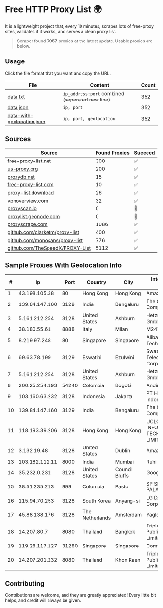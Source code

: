 
# Free HTTP Proxy List 🌍

It is a lightweight project that, every 10 minutes, scrapes lots of free-proxy sites, validates if it works, and serves a clean proxy list.


> Scraper found **7957** proxies at the latest update. Usable proxies are below.

## Usage

Click the file format that you want and copy the URL.


|File|Content|Count|
|----|-------|-----|
|[data.txt](https://raw.githubusercontent.com/themiralay/Proxy-List-World/master/data.txt)|`ip_address:port` combined (seperated new line)|352|
|[data.json](https://raw.githubusercontent.com/themiralay/Proxy-List-World/master/data.json)|`ip, port`|352|
|[data-with-geolocation.json](https://raw.githubusercontent.com/themiralay/Proxy-List-World/master/data-with-geolocation.json)|`ip, port, geolocation`|352|

## Sources

|Source|Found Proxies|Succeed|
|------|-------------|-------|
|[free-proxy-list.net](https://free-proxy-list.net)|300|✅|
|[us-proxy.org](https://www.us-proxy.org)|200|✅|
|[proxydb.net](http://proxydb.net)|15|✅|
|[free-proxy-list.com](https://free-proxy-list.com/?page=&port=&type%5B%5D=http&type%5B%5D=https&up_time=0&search=Search)|10|✅|
|[proxy-list.download](https://www.proxy-list.download/HTTP)|26|✅|
|[vpnoverview.com](https://vpnoverview.com/privacy/anonymous-browsing/free-proxy-servers)|32|✅|
|[proxyscan.io](https://www.proxyscan.io)|0|🚫|
|[proxylist.geonode.com](https://proxylist.geonode.com/api/proxy-list?limit=300&page=1&sort_by=lastChecked&sort_type=desc&protocols=http,https)|0|🚫|
|[proxyscrape.com](https://api.proxyscrape.com/v2/?request=displayproxies&protocol=http&timeout=10000&country=all&ssl=all&anonymity=all)|1086|✅|
|[github.com/clarketm/proxy-list](https://raw.githubusercontent.com/clarketm/proxy-list/master/proxy-list-raw.txt)|400|✅|
|[github.com/monosans/proxy-list](https://raw.githubusercontent.com/monosans/proxy-list/main/proxies/http.txt)|776|✅|
|[github.com/TheSpeedX/PROXY-List](https://raw.githubusercontent.com/TheSpeedX/PROXY-List/master/http.txt)|5112|✅|


## Sample Proxies With Geolocation Info

|#|Ip|Port|Country|City|Internet Service Provider|
|-|--|----|-------|----|-------------------------|
|1|43.198.105.38|80|Hong Kong|Hong Kong|Amazon.com, Inc.|
|2|139.84.147.160|3129|India|Bengaluru|The Constant Company, LLC|
|3|5.161.212.254|3128|United States|Ashburn|Hetzner Online GmbH|
|4|38.180.55.61|8888|Italy|Milan|M247 Europe SRL|
|5|8.219.97.248|80|Singapore|Singapore|Alibaba (US) Technology Co., Ltd.|
|6|69.63.78.199|3129|Eswatini|Ezulwini|Swaziland Posts & Telecommunications Corp.|
|7|5.161.212.254|3128|United States|Ashburn|Hetzner Online GmbH|
|8|200.25.254.193|54240|Colombia|Bogotá|Andinet ON Line|
|9|103.160.63.232|3128|Indonesia|Jakarta|PT Herza Digital Indonesia|
|10|139.84.147.160|3129|India|Bengaluru|The Constant Company, LLC|
|11|118.193.39.206|3128|Hong Kong|Hong Kong|UCLOUD INFORMATION TECHNOLOGY (HK) LIMITED|
|12|3.132.19.48|3128|United States|Dublin|Amazon.com, Inc.|
|13|103.182.112.11|8000|India|Mumbai|Ruhi Infotech|
|14|35.232.0.231|3128|United States|Council Bluffs|Google LLC|
|15|38.51.235.213|999|Colombia|Pasto|SP SISTEMAS PALACIOS LTDA|
|16|115.94.70.253|3128|South Korea|Anyang-si|LG DACOM Corporation|
|17|45.88.138.176|3128|The Netherlands|Amsterdam|Yaglom Labs Ltd|
|18|14.207.80.7|8080|Thailand|Bangkok|Triple T Broadband Public Company Limited|
|19|119.28.117.127|31280|Singapore|Singapore|ComsenzNet|
|20|14.207.201.232|8080|Thailand|Khon Kaen|Triple T Broadband Public Company Limited|



## Contributing

Contributions are welcome, and they are greatly appreciated! Every
little bit helps, and credit will always be given.

